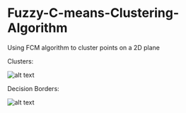 # Fuzzy-C-means-Clustering-Algorithm
Using FCM algorithm to cluster points on a 2D plane

Clusters:

![alt text](https://github.com/matinaghaei/Fuzzy-C-means-Clustering-Algorithm/blob/master/clusters.png?raw=true)

Decision Borders:

![alt text](https://github.com/matinaghaei/Fuzzy-C-means-Clustering-Algorithm/blob/master/borders.png?raw=true)

